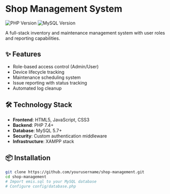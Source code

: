 # Shop Management System 

![PHP Version](https://img.shields.io/badge/PHP-7.4+-8892BF.svg)
![MySQL Version](https://img.shields.io/badge/MySQL-5.7+-4479A1.svg)

A full-stack inventory and maintenance management system with user roles and reporting capabilities.

## ✨ Features
- Role-based access control (Admin/User)
- Device lifecycle tracking
- Maintenance scheduling system
- Issue reporting with status tracking
- Automated log cleanup

## 🛠️ Technology Stack
- **Frontend**: HTML5, JavaScript, CSS3
- **Backend**: PHP 7.4+
- **Database**: MySQL 5.7+
- **Security**: Custom authentication middleware
- **Infrastructure**: XAMPP stack

## 📦 Installation
```bash
git clone https://github.com/yourusername/shop-management.git
cd shop-management
# Import emis.sql to your MySQL database
# Configure config/database.php
